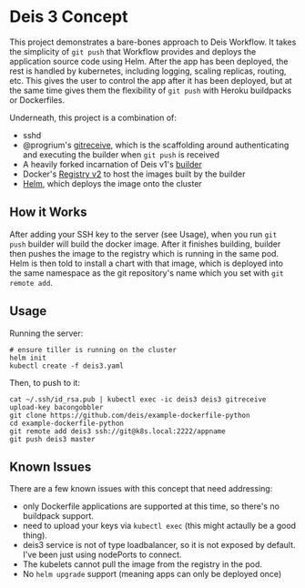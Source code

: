 # Deis 3 Concept

This project demonstrates a bare-bones approach to Deis Workflow. It takes the simplicity of
`git push` that Workflow provides and deploys the application source code using Helm. After
the app has been deployed, the rest is handled by kubernetes, including logging, scaling replicas,
routing, etc. This gives the user to control the app after it has been deployed, but at the same
time gives them the flexibility of `git push` with Heroku buildpacks or Dockerfiles.


Underneath, this project is a combination of:

 - sshd
 - @progrium's [gitreceive](https://progrium/gitreceive), which is the scaffolding around authenticating and executing the builder when `git push` is received
 - A heavily forked incarnation of Deis v1's [builder](https://github.com/deis/deis/blob/master/builder/rootfs/etc/confd/templates/builder)
 - Docker's [Registry v2](https://github.com/docker/distribution) to host the images built by the builder
 - [Helm](https://github.com/kubernetes/helm), which deploys the image onto the cluster

## How it Works

After adding your SSH key to the server (see Usage), when you run `git push` builder will build the
docker image. After it finishes building, builder then pushes the image to the registry which is
running in the same pod. Helm is then told to install a chart with that image, which is deployed
into the same namespace as the git repository's name which you set with `git remote add`.

## Usage

Running the server:

```
# ensure tiller is running on the cluster
helm init
kubectl create -f deis3.yaml
```

Then, to push to it:

```
cat ~/.ssh/id_rsa.pub | kubectl exec -ic deis3 deis3 gitreceive upload-key bacongobbler
git clone https://github.com/deis/example-dockerfile-python
cd example-dockerfile-python
git remote add deis3 ssh://git@k8s.local:2222/appname
git push deis3 master
```

## Known Issues

There are a few known issues with this concept that need addressing:

 - only Dockerfile applications are supported at this time, so there's no buildpack support.
 - need to upload your keys via `kubectl exec` (this might actaully be a good thing).
 - deis3 service is not of type loadbalancer, so it is not exposed by default. I've been just using nodePorts to connect.
 - The kubelets cannot pull the image from the registry in the pod.
 - No `helm upgrade` support (meaning apps can only be deployed once)
